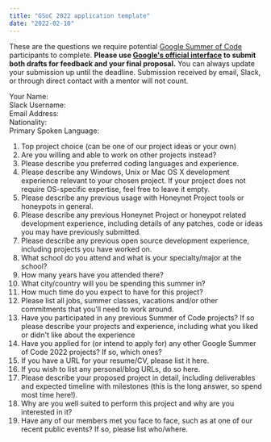 ```yaml
---
title: "GSoC 2022 application template"
date: "2022-02-10"
---
```


These are the questions we require potential [Google Summer of Code](https://summerofcode.withgoogle.com/) participants to complete. **Please use [Google's official interface](https://summerofcode.withgoogle.com/) to submit both drafts for feedback and your final proposal.** You can always update your submission up until the deadline. Submission received by email, Slack, or through direct contact with a mentor will not count.

Your Name:  
Slack Username:  
Email Address:  
Nationality:  
Primary Spoken Language:

1. Top project choice (can be one of our project ideas or your own)
2. Are you willing and able to work on other projects instead?
3. Please describe you preferred coding languages and experience.
4. Please describe any Windows, Unix or Mac OS X development experience relevant to your chosen project. If your project does not require OS-specific expertise, feel free to leave it empty.
5. Please describe any previous usage with Honeynet Project tools or honeypots in general.
6. Please describe any previous Honeynet Project or honeypot related development experience, including details of any patches, code or ideas you may have previously submitted.
7. Please describe any previous open source development experience, including projects you have worked on.
8. What school do you attend and what is your specialty/major at the school?
9. How many years have you attended there?
10. What city/country will you be spending this summer in?
11. How much time do you expect to have for this project?
12. Please list all jobs, summer classes, vacations and/or other commitments that you'll need to work around.
13. Have you participated in any previous Summer of Code projects? If so please describe your projects and experience, including what you liked or didn't like about the experience
14. Have you applied for (or intend to apply for) any other Google Summer of Code 2022 projects? If so, which ones?
15. If you have a URL for your resume/CV, please list it here.
16. If you wish to list any personal/blog URLs, do so here.
17. Please describe your proposed project in detail, including deliverables and expected timeline with milestones (this is the long answer, so spend most time here!).
18. Why are you well suited to perform this project and why are you interested in it?
19. Have any of our members met you face to face, such as at one of our recent public events? If so, please list who/where.
